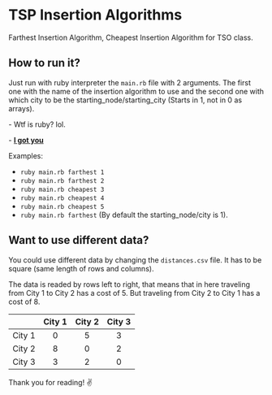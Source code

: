 # TSP Insertion Algorithms

Farthest Insertion Algorithm, Cheapest Insertion Algorithm for TSO class.

## How to run it?

Just run with ruby interpreter the `main.rb` file with 2 arguments.
The first one with the name of the insertion algorithm to use and the second one with which
city to be the starting_node/starting_city (Starts in 1, not in 0 as arrays).

\- Wtf is ruby? lol.

\- [**I got you**](https://www.ruby-lang.org/en/)

Examples:
- `ruby main.rb farthest 1`
- `ruby main.rb farthest 2`
- `ruby main.rb cheapest 3`
- `ruby main.rb cheapest 4`
- `ruby main.rb cheapest 5`
- `ruby main.rb farthest` (By default the starting_node/city is 1).

## Want to use different data?

You could use different data by changing the `distances.csv` file.
It has to be square (same length of rows and columns).

The data is readed by rows left to right, that means that in here traveling from City 1 to City 2 has a cost of 5.
But traveling from City 2 to City 1 has a cost of 8. 

|        | City 1 | City 2 | City 3 |
| :----: | :----: | :----: | :----: |
| City 1 |   0    |   5    |   3    |
| City 2 |   8    |   0    |   2    |
| City 3 |   3    |   2    |   0    |

Thank you for reading! :v:
